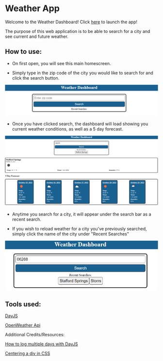 # Weather App

Welcome to the Weather Dashboard! Click [here](https://dakotablanchard.github.io/weather-app/) to launch the app!

The purpose of this web application is to be able to search for a city and see current and future weather.

## How to use:

* On first open, you will see this main homescreen. 

* Simply type in the zip code of the city you would like to search for and click the search button.

![Image of home screen](./assets/images/weather-app-homescreen.png)

* Once you have clicked search, the dashboard will load showing you current weather conditions, as well as a 5 day forecast.

![Image of loaded weather content](./assets/images/weather-app-first-search.png)

* Anytime you search for a city, it will appear under the search bar as a recent search.

* If you wish to reload weather for a city you've previously searched, simply click the name of the city under "Recent Searches"

![Image of recently searched buttons](./assets/images/weather-app-recent-seraches.png)

## Tools used:

[DayJS](https://day.js.org/)

[OpenWeather Api](https://openweathermap.org/api)

Additional Credits/Resources:

[How to log multiple days with DayJS](https://github.com/cypress-io/cypress-example-recipes/issues/704)

[Centering a div in CSS](https://blog.hubspot.com/website/center-div-css#:~:text=While%20there%20are%20several%20different,vertical%20center%20of%20the%20page.)